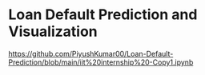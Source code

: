 # Loan Default Prediction and Visualization

https://github.com/PiyushKumar00/Loan-Default-Prediction/blob/main/iit%20internship%20-Copy1.ipynb

